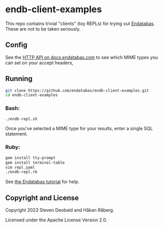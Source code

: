# endb-client-examples

This repo contains trivial "clients" (toy REPLs) for trying out
[Endatabas](https://github.com/endatabas/endb).
These are not to be taken seriously.

## Config

See the [HTTP API on docs.endatabas.com](https://docs.endatabas.com/tutorial/http_api.html#accept-headers)
to see which MIME types you can set on your accept headers,

## Running

```sh
git clone https://github.com/endatabas/endb-client-examples.git
cd endb-client-examples
```

### Bash:

```sh
./endb-repl.sh
```

Once you've selected a MIME type for your results, enter a single SQL statement.

### Ruby:

```sh
gem install tty-prompt
gem install terminal-table
vim repl.yaml
./endb-repl.rb
```

See [the Endatabas tutorial](https://docs.endatabas.com/tutorial/sql.html) for help.

## Copyright and License

Copyright 2023 Steven Deobald and Håkan Råberg.

Licensed under the Apache License Version 2.0.

